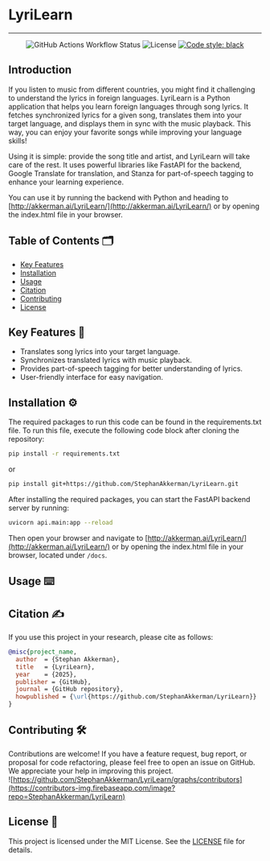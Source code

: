 # LyriLearn

<!-- Add a banner here like: https://github.com/StephanAkkerman/fintwit-bot/blob/main/img/logo/fintwit-banner.png -->

---
<!-- Adjust the link of the first and second badges to your own repo -->
<p align="center">
  <img alt="GitHub Actions Workflow Status" src="https://img.shields.io/github/actions/workflow/status/StephanAkkerman/LyriLearn/pyversions.yml?label=python%203.10%20%7C%203.11%20%7C%203.12%20%7C%203.13&logo=python&style=flat-square">
  <img src="https://img.shields.io/github/license/StephanAkkerman/LyriLearn.svg?color=brightgreen" alt="License">
  <a href="https://github.com/psf/black"><img src="https://img.shields.io/badge/code%20style-black-000000.svg" alt="Code style: black"></a>
</p>

## Introduction

If you listen to music from different countries, you might find it challenging to understand the lyrics in foreign languages. LyriLearn is a Python application that helps you learn foreign languages through song lyrics. It fetches synchronized lyrics for a given song, translates them into your target language, and displays them in sync with the music playback. This way, you can enjoy your favorite songs while improving your language skills!

Using it is simple: provide the song title and artist, and LyriLearn will take care of the rest. It uses powerful libraries like FastAPI for the backend, Google Translate for translation, and Stanza for part-of-speech tagging to enhance your learning experience.

You can use it by running the backend with Python and heading to [http://akkerman.ai/LyriLearn/](http://akkerman.ai/LyriLearn/) or by opening the index.html file in your browser.

## Table of Contents 🗂

- [Key Features](#key-features)
- [Installation](#installation)
- [Usage](#usage)
- [Citation](#citation)
- [Contributing](#contributing)
- [License](#license)

## Key Features 🔑

- Translates song lyrics into your target language.
- Synchronizes translated lyrics with music playback.
- Provides part-of-speech tagging for better understanding of lyrics.
- User-friendly interface for easy navigation.

## Installation ⚙️
<!-- Adjust the link of the second command to your own repo -->

The required packages to run this code can be found in the requirements.txt file. To run this file, execute the following code block after cloning the repository:

```bash
pip install -r requirements.txt
```

or

```bash
pip install git+https://github.com/StephanAkkerman/LyriLearn.git
```

After installing the required packages, you can start the FastAPI backend server by running:

```bash
uvicorn api.main:app --reload
```

Then open your browser and navigate to [http://akkerman.ai/LyriLearn/](http://akkerman.ai/LyriLearn/) or by opening the index.html file in your browser, located under `/docs`.

## Usage ⌨️

## Citation ✍️
<!-- Be sure to adjust everything here so it matches your name and repo -->
If you use this project in your research, please cite as follows:

```bibtex
@misc{project_name,
  author  = {Stephan Akkerman},
  title   = {LyriLearn},
  year    = {2025},
  publisher = {GitHub},
  journal = {GitHub repository},
  howpublished = {\url{https://github.com/StephanAkkerman/LyriLearn}}
}
```

## Contributing 🛠
<!-- Be sure to adjust the repo name here for both the URL and GitHub link -->
Contributions are welcome! If you have a feature request, bug report, or proposal for code refactoring, please feel free to open an issue on GitHub. We appreciate your help in improving this project.\
![https://github.com/StephanAkkerman/LyriLearn/graphs/contributors](https://contributors-img.firebaseapp.com/image?repo=StephanAkkerman/LyriLearn)

## License 📜

This project is licensed under the MIT License. See the [LICENSE](LICENSE) file for details.

